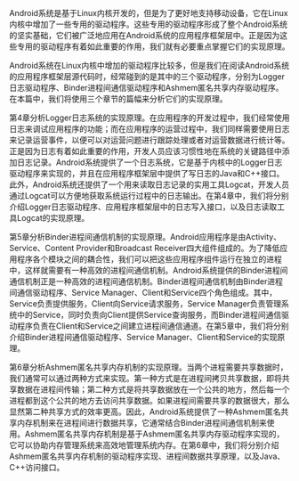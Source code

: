 Android系统是基于Linux内核开发的，但是为了更好地支持移动设备，它在Linux内核中增加了一些专用的驱动程序。这些专用的驱动程序形成了整个Android系统的坚实基础，它们被广泛地应用在Android系统的应用程序框架层中。正是因为这些专用的驱动程序有着如此重要的作用，我们就有必要重点掌握它们的实现原理。

Android系统在Linux内核中增加的驱动程序比较多，但是我们在阅读Android系统的应用程序框架层源代码时，经常碰到的是其中的三个驱动程序，分别为Logger日志驱动程序、Binder进程间通信驱动程序和Ashmem匿名共享内存驱动程序。在本篇中，我们将使用三个章节的篇幅来分析它们的实现原理。

第4章分析Logger日志系统的实现原理。在应用程序的开发过程中，我们经常使用日志来调试应用程序的功能；而在应用程序的运营过程中，我们同样需要使用日志来记录运营事件，以便可以对运营问题进行跟踪处理或者对运营数据进行统计等。正是因为日志有着如此重要的作用，开发人员应该习惯性地在系统的关键路径中添加日志记录。Android系统提供了一个日志系统，它是基于内核中的Logger日志驱动程序来实现的，并且在应用程序框架层中提供了写日志的Java和C++接口。此外，Android系统还提供了一个用来读取日志记录的实用工具Logcat，开发人员通过Logcat可以方便地获取系统运行过程中的日志输出。在第4章中，我们将分别介绍Logger日志驱动程序、应用程序框架层中的日志写入接口，以及日志读取工具Logcat的实现原理。

第5章分析Binder进程间通信机制的实现原理。Android应用程序是由Activity、Service、Content Provider和Broadcast Receiver四大组件组成的。为了降低应用程序各个模块之间的耦合性，我们可以把这些应用程序组件运行在独立的进程中，这样就需要有一种高效的进程间通信机制。Android系统提供的Binder进程间通信机制正是一种高效的进程间通信机制。Binder进程间通信机制由Binder进程间通信驱动程序、Service Manager、Client和Service四个角色组成。其中，Service负责提供服务，Client向Service请求服务，Service Manager负责管理系统中的Service，同时负责向Client提供Service查询服务，而Binder进程间通信驱动程序负责在Client和Service之间建立进程间通信通道。在第5章中，我们将分别介绍Binder进程间通信驱动程序、Service Manager、Client和Service的实现原理。

第6章分析Ashmem匿名共享内存机制的实现原理。当两个进程需要共享数据时，我们通常可以通过两种方式来实现。第一种方式是在进程间拷贝共享数据，即将共享数据在进程间传输；第二种方式是将共享数据放在一个公共的地方，然后每一个进程都到这个公共的地方去访问共享数据。如果进程间需要共享的数据很大，那么显然第二种共享方式的效率更高。因此，Android系统提供了一种Ashmem匿名共享内存机制来在进程间进行数据共享，它通常结合Binder进程间通信机制来使用。Ashmem匿名共享内存机制是基于Ashmem匿名共享内存驱动程序实现的，它可以协助内存管理系统来高效地管理系统内存。在第6章中，我们将分别介绍Ashmem匿名共享内存机制的驱动程序实现、进程间数据共享原理，以及Java、C++访问接口。